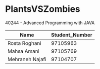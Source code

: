 # PlantsVSZombies

40244 - Advanced Programming with JAVA

| Name	         |Student_Number|
|----------------|--------------|
| Rosta Roghani	 |97105963      |
| Mahsa Amani	   |97105769      |
| Mehraneh Najafi|97104707      |
